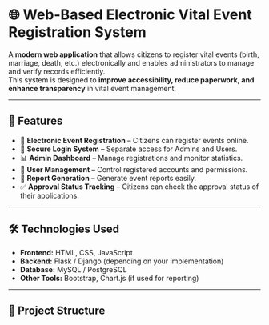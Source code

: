 # 🌐 Web-Based Electronic Vital Event Registration System  

A **modern web application** that allows citizens to register vital events (birth, marriage, death, etc.) electronically and enables administrators to manage and verify records efficiently.  
This system is designed to **improve accessibility, reduce paperwork, and enhance transparency** in vital event management.  

---

## 🚀 Features  

- 📝 **Electronic Event Registration** – Citizens can register events online.  
- 🔐 **Secure Login System** – Separate access for Admins and Users.  
- 📊 **Admin Dashboard** – Manage registrations and monitor statistics.  
- 👥 **User Management** – Control registered accounts and permissions.  
- 📑 **Report Generation** – Generate event reports easily.  
- ✅ **Approval Status Tracking** – Citizens can check the approval status of their applications.  

---

## 🛠️ Technologies Used  

- **Frontend:** HTML, CSS, JavaScript  
- **Backend:** Flask / Django (depending on your implementation)  
- **Database:** MySQL / PostgreSQL  
- **Other Tools:** Bootstrap, Chart.js (if used for reporting)  

---

## 📂 Project Structure  

